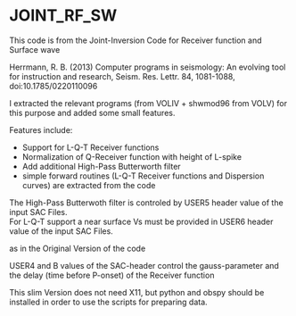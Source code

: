 
JOINT_RF_SW
===========

This code is from the Joint-Inversion Code for Receiver function and Surface wave 

Herrmann, R. B. (2013) Computer programs in seismology: 
An evolving tool for instruction and research, 
Seism. Res. Lettr. 84, 1081-1088, doi:10.1785/0220110096 


I extracted the relevant programs (from VOLIV + shwmod96 from VOLV) for this purpose and added some small features.

Features include:

* Support for L-Q-T Receiver functions
* Normalization of Q-Receiver function with height of L-spike
* Add additional High-Pass Butterworth filter
* simple forward routines (L-Q-T Receiver functions and Dispersion curves) are extracted from the code

The High-Pass Butterwoth filter is controled by USER5 header value of the input SAC Files. <br>
For L-Q-T support a near surface Vs must be provided in USER6 header value of the input SAC Files.

as in the Original Version of the code

USER4 and B values of the SAC-header control the gauss-parameter and the delay (time before P-onset) of the Receiver function

This slim Version does not need X11, but python and obspy should be installed in order to use the scripts for preparing data.




